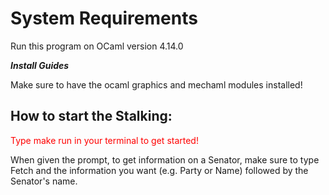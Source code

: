 # **System Requirements**

Run this program on OCaml version 4.14.0


***Install Guides***

Make sure to have the ocaml graphics and mechaml modules installed!

## How to start the Stalking:

<span style="color:red">Type make run in your terminal to get started!</span>

When given the prompt, to get information on a Senator, make sure to type
Fetch and the information you want (e.g. Party or Name) followed by the 
Senator's name.
